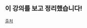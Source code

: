 ## 이 강의를 보고 정리했습니다!

[출처](https://www.youtube.com/watch?v=XBG6CUtVCIg&list=PL93mKxaRDidG_OIfRQ4nztPQ13y74lCYg&index=1)
